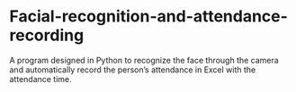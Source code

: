 # Facial-recognition-and-attendance-recording
A program designed in Python to recognize the face through the camera and automatically record the person’s attendance in Excel with the attendance time.
